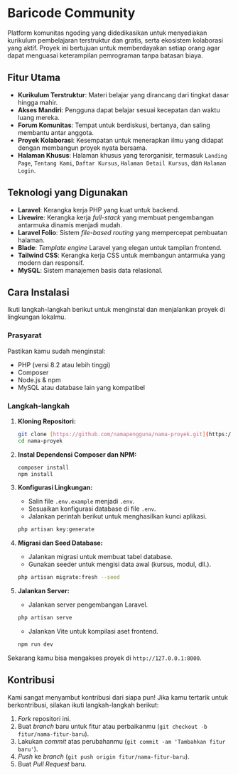 # Baricode Community

Platform komunitas ngoding yang didedikasikan untuk menyediakan kurikulum pembelajaran terstruktur dan gratis, serta ekosistem kolaborasi yang aktif. Proyek ini bertujuan untuk memberdayakan setiap orang agar dapat menguasai keterampilan pemrograman tanpa batasan biaya.

## Fitur Utama

-   **Kurikulum Terstruktur**: Materi belajar yang dirancang dari tingkat dasar hingga mahir.
-   **Akses Mandiri**: Pengguna dapat belajar sesuai kecepatan dan waktu luang mereka.
-   **Forum Komunitas**: Tempat untuk berdiskusi, bertanya, dan saling membantu antar anggota.
-   **Proyek Kolaborasi**: Kesempatan untuk menerapkan ilmu yang didapat dengan membangun proyek nyata bersama.
-   **Halaman Khusus**: Halaman khusus yang terorganisir, termasuk `Landing Page`, `Tentang Kami`, `Daftar Kursus`, `Halaman Detail Kursus`, dan `Halaman Login`.

## Teknologi yang Digunakan

-   **Laravel**: Kerangka kerja PHP yang kuat untuk backend.
-   **Livewire**: Kerangka kerja *full-stack* yang membuat pengembangan antarmuka dinamis menjadi mudah.
-   **Laravel Folio**: Sistem *file-based routing* yang mempercepat pembuatan halaman.
-   **Blade**: *Template engine* Laravel yang elegan untuk tampilan frontend.
-   **Tailwind CSS**: Kerangka kerja CSS untuk membangun antarmuka yang modern dan responsif.
-   **MySQL**: Sistem manajemen basis data relasional.

## Cara Instalasi

Ikuti langkah-langkah berikut untuk menginstal dan menjalankan proyek di lingkungan lokalmu.

### Prasyarat

Pastikan kamu sudah menginstal:
-   PHP (versi 8.2 atau lebih tinggi)
-   Composer
-   Node.js & npm
-   MySQL atau database lain yang kompatibel

### Langkah-langkah

1.  **Kloning Repositori:**
    ```bash
    git clone [https://github.com/namapengguna/nama-proyek.git](https://github.com/namapengguna/nama-proyek.git)
    cd nama-proyek
    ```

2.  **Instal Dependensi Composer dan NPM:**
    ```bash
    composer install
    npm install
    ```

3.  **Konfigurasi Lingkungan:**
    -   Salin file `.env.example` menjadi `.env`.
    -   Sesuaikan konfigurasi database di file `.env`.
    -   Jalankan perintah berikut untuk menghasilkan kunci aplikasi.
    ```bash
    php artisan key:generate
    ```

4.  **Migrasi dan Seed Database:**
    -   Jalankan migrasi untuk membuat tabel database.
    -   Gunakan seeder untuk mengisi data awal (kursus, modul, dll.).
    ```bash
    php artisan migrate:fresh --seed
    ```

5.  **Jalankan Server:**
    -   Jalankan server pengembangan Laravel.
    ```bash
    php artisan serve
    ```
    -   Jalankan Vite untuk kompilasi aset frontend.
    ```bash
    npm run dev
    ```

Sekarang kamu bisa mengakses proyek di `http://127.0.0.1:8000`.

## Kontribusi

Kami sangat menyambut kontribusi dari siapa pun! Jika kamu tertarik untuk berkontribusi, silakan ikuti langkah-langkah berikut:
1.  *Fork* repositori ini.
2.  Buat *branch* baru untuk fitur atau perbaikanmu (`git checkout -b fitur/nama-fitur-baru`).
3.  Lakukan *commit* atas perubahanmu (`git commit -am 'Tambahkan fitur baru'`).
4.  *Push* ke *branch* (`git push origin fitur/nama-fitur-baru`).
5.  Buat *Pull Request* baru.
